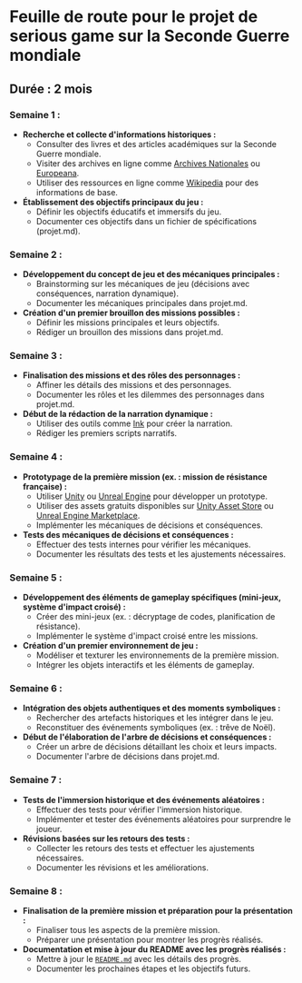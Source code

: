 # Feuille de route pour le projet de serious game sur la Seconde Guerre mondiale

## Durée : 2 mois

### Semaine 1 :
- **Recherche et collecte d'informations historiques :**
  - Consulter des livres et des articles académiques sur la Seconde Guerre mondiale.
  - Visiter des archives en ligne comme [Archives Nationales](https://www.archives-nationales.culture.gouv.fr) ou [Europeana](https://www.europeana.eu/fr).
  - Utiliser des ressources en ligne comme [Wikipedia](https://fr.wikipedia.org/wiki/Seconde_Guerre_mondiale) pour des informations de base.
- **Établissement des objectifs principaux du jeu :**
  - Définir les objectifs éducatifs et immersifs du jeu.
  - Documenter ces objectifs dans un fichier de spécifications (projet.md).

### Semaine 2 :
- **Développement du concept de jeu et des mécaniques principales :**
  - Brainstorming sur les mécaniques de jeu (décisions avec conséquences, narration dynamique).
  - Documenter les mécaniques principales dans projet.md.
- **Création d'un premier brouillon des missions possibles :**
  - Définir les missions principales et leurs objectifs.
  - Rédiger un brouillon des missions dans projet.md.

### Semaine 3 :
- **Finalisation des missions et des rôles des personnages :**
  - Affiner les détails des missions et des personnages.
  - Documenter les rôles et les dilemmes des personnages dans projet.md.
- **Début de la rédaction de la narration dynamique :**
  - Utiliser des outils comme [Ink](https://www.inklestudios.com/ink/) pour créer la narration.
  - Rédiger les premiers scripts narratifs.

### Semaine 4 :
- **Prototypage de la première mission (ex. : mission de résistance française) :**
  - Utiliser [Unity](https://unity.com/) ou [Unreal Engine](https://www.unrealengine.com/) pour développer un prototype.
  - Utiliser des assets gratuits disponibles sur [Unity Asset Store](https://assetstore.unity.com/) ou [Unreal Engine Marketplace](https://www.unrealengine.com/marketplace/en-US/store).
  - Implémenter les mécaniques de décisions et conséquences.
- **Tests des mécaniques de décisions et conséquences :**
  - Effectuer des tests internes pour vérifier les mécaniques.
  - Documenter les résultats des tests et les ajustements nécessaires.

### Semaine 5 :
- **Développement des éléments de gameplay spécifiques (mini-jeux, système d'impact croisé) :**
  - Créer des mini-jeux (ex. : décryptage de codes, planification de résistance).
  - Implémenter le système d'impact croisé entre les missions.
- **Création d'un premier environnement de jeu :**
  - Modéliser et texturer les environnements de la première mission.
  - Intégrer les objets interactifs et les éléments de gameplay.

### Semaine 6 :
- **Intégration des objets authentiques et des moments symboliques :**
  - Rechercher des artefacts historiques et les intégrer dans le jeu.
  - Reconstituer des événements symboliques (ex. : trêve de Noël).
- **Début de l'élaboration de l'arbre de décisions et conséquences :**
  - Créer un arbre de décisions détaillant les choix et leurs impacts.
  - Documenter l'arbre de décisions dans projet.md.

### Semaine 7 :
- **Tests de l'immersion historique et des événements aléatoires :**
  - Effectuer des tests pour vérifier l'immersion historique.
  - Implémenter et tester des événements aléatoires pour surprendre le joueur.
- **Révisions basées sur les retours des tests :**
  - Collecter les retours des tests et effectuer les ajustements nécessaires.
  - Documenter les révisions et les améliorations.

### Semaine 8 :
- **Finalisation de la première mission et préparation pour la présentation :**
  - Finaliser tous les aspects de la première mission.
  - Préparer une présentation pour montrer les progrès réalisés.
- **Documentation et mise à jour du README avec les progrès réalisés :**
  - Mettre à jour le [`README.md`](README.md) avec les détails des progrès.
  - Documenter les prochaines étapes et les objectifs futurs.